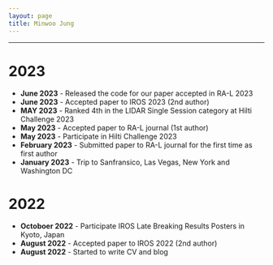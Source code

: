 ```yaml
---
layout: page
title: Minwoo Jung
---
```


---
# **2023**
+ **June 2023** - Released the code for our paper accepted in RA-L 2023
+ **June 2023** - Accepted paper to IROS 2023 (2nd author)
+ **MAY 2023** - Ranked 4th in the LIDAR Single Session category at Hilti Challenge 2023 
+ **May 2023** - Accepted paper to RA-L journal (1st author)
+ **May 2023** - Participate in Hilti Challenge 2023
+ **February 2023** - Submitted paper to RA-L journal for the first time as first author
+ **January 2023** - Trip to Sanfransico, Las Vegas, New York and Washington DC

# **2022**
+ **Octoboer 2022** - Participate IROS Late Breaking Results Posters in Kyoto, Japan 
+ **August 2022** - Accepted paper to IROS 2022 (2nd author)
+ **August 2022** - Started to write CV and blog
